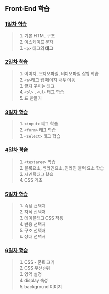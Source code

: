 ## Front-End 학습

### [1일차 학습](https://github.com/LegdayDev/Frontend-Study/blob/master/resources/md/day01.md)
> 1. 기본 HTML 구조
> 2. 이스케이프 문자
> 3. `<p>` 태그와 <a>태그

### [2일차 학습](https://github.com/LegdayDev/Frontend-Study/blob/master/resources/md/day02.md)
> 1. 이미지, 오디오파일, 비디오파일 삽입 학습
> 2. `<a>`태그 웹 페이지 내부 이동
> 3. 글자 꾸미는 태그
> 4. `<ol>` , `<ul>` 태그 학습
> 5. 표 만들기

### [3일차 학습](https://github.com/LegdayDev/Frontend-Study/blob/master/resources/md/day03.md)
> 1. `<input>` 태그 학습
> 2. `<form>` 태그 학습
> 3. `<select>` 태그 학습

### [4일차 학습](https://github.com/LegdayDev/Frontend-Study/blob/master/resources/md/day04.md)
> 1. `<textarea>` 학습
> 2. 블록요소, 인라인요소, 인라인 블럭 요소 학습
> 3. 시멘틱태그 학습
> 4. CSS 기초

### [5일차 학습](https://github.com/LegdayDev/Frontend-Study/blob/master/resources/md/day05.md)
> 1. 속성 선택자
> 2. 자식 선택자
> 3. 테이블태그 CSS 적용
> 4. 반응 선택자
> 5. 구조 선택자
> 6. 상태 선택자

### [6일차 학습](https://github.com/LegdayDev/Frontend-Study/blob/master/resources/md/day06.md)
> 1. CSS - 폰트 크기
> 2. CSS 우선순위
> 3. 영역 설정
> 4. display 속성
> 5. background 이미지
